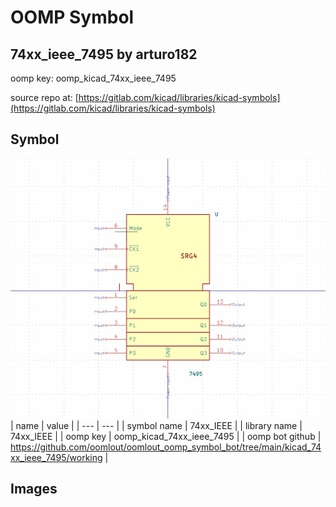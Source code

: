 # OOMP Symbol  
## 74xx_ieee_7495  by arturo182  
  
oomp key: oomp_kicad_74xx_ieee_7495  
  
source repo at: [https://gitlab.com/kicad/libraries/kicad-symbols](https://gitlab.com/kicad/libraries/kicad-symbols)  
## Symbol  
  
[![working.png](working_600.png)](working.png)  
| name | value | 
| --- | --- | 
| symbol name | 74xx_IEEE | 
| library name | 74xx_IEEE | 
| oomp key | oomp_kicad_74xx_ieee_7495 | 
| oomp bot github | https://github.com/oomlout/oomlout_oomp_symbol_bot/tree/main/kicad_74xx_ieee_7495/working | 
## Images  
